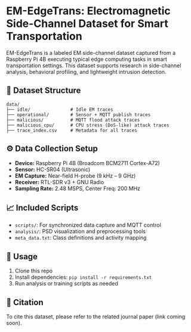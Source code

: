 # EM-EdgeTrans: Electromagnetic Side-Channel Dataset for Smart Transportation

EM-EdgeTrans is a labeled EM side-channel dataset captured from a Raspberry Pi 4B executing typical edge computing tasks in smart transportation settings. This dataset supports research in side-channel analysis, behavioral profiling, and lightweight intrusion detection.

## 📁 Dataset Structure
```
data/
├── idle/               # Idle EM traces
├── operational/        # Sensor + MQTT publish traces
├── malicious/          # MQTT flood attack traces
├── malicious_cpu/      # CPU stress (DoS-like) attack traces
├── trace_index.csv     # Metadata for all traces
```

## ⚙️ Data Collection Setup
- **Device:** Raspberry Pi 4B (Broadcom BCM2711 Cortex-A72)
- **Sensor:** HC-SR04 (Ultrasonic)
- **EM Capture:** Near-field H-probe (9 kHz – 9 GHz)
- **Receiver:** RTL-SDR v3 + GNU Radio
- **Sampling Rate:** 2.48 MSPS, Center Freq: 200 MHz

## 📈 Included Scripts
- `scripts/`: For synchronized data capture and MQTT control
- `analysis/`: PSD visualization and preprocessing tools
- `meta_data.txt`: Class definitions and activity mapping

## 📄 Usage
1. Clone this repo
2. Install dependencies: `pip install -r requirements.txt`
3. Run analysis or training scripts as needed


## 🔗 Citation
To cite this dataset, please refer to the related journal paper (link coming soon).
